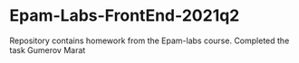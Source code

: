 # Epam-Labs-FrontEnd-2021q2
Repository contains homework from the Epam-labs course. Completed the task Gumerov Marat
